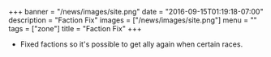 +++
banner = "/news/images/site.png"
date = "2016-09-15T01:19:18-07:00"
description = "Faction Fix"
images = ["/news/images/site.png"]
menu = ""
tags = ["zone"]
title = "Faction Fix"
+++
* Fixed factions so it's possible to get ally again when certain races.
<!--more-->
